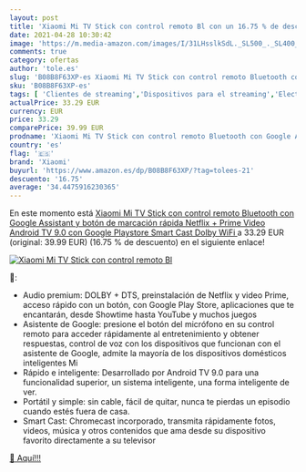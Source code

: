 ```yaml
---
layout: post
title: 'Xiaomi Mi TV Stick con control remoto Bl con un 16.75 % de descuento'
date: 2021-04-28 10:30:42
image: 'https://m.media-amazon.com/images/I/31LHsslkSdL._SL500_._SL400_.jpg'
comments: true
category: ofertas
author: 'tole.es'
slug: 'B08B8F63XP-es Xiaomi Mi TV Stick con control remoto Bluetooth con Google...'
sku: 'B08B8F63XP-es'
tags: [ 'Clientes de streaming','Dispositivos para el streaming','Electrónica','Equipos de audio y Hi-Fi','android','xiaomi', ]
actualPrice: 33.29 EUR
currency: EUR
price: 33.29
comparePrice: 39.99 EUR
prodname: 'Xiaomi Mi TV Stick con control remoto Bluetooth con Google Assistant y botón de marcación rápida Netflix + Prime Video  Android TV 9.0 con Google Playstore  Smart Cast  Dolby  WiFi '
country: 'es'
flag: '🇪🇸'
brand: 'Xiaomi'
buyurl: 'https://www.amazon.es/dp/B08B8F63XP/?tag=tolees-21'
descuento: '16.75'
average: '34.4475916230365'
---
```


En este momento está [Xiaomi Mi TV Stick con control remoto Bluetooth con Google Assistant y botón de marcación rápida Netflix + Prime Video  Android TV 9.0 con Google Playstore  Smart Cast  Dolby  WiFi ](https://www.amazon.es/dp/B08B8F63XP/?tag=tolees-21) a 33.29 EUR (original: 39.99 EUR) (16.75 %  de descuento) en el siguiente enlace!

[![Xiaomi Mi TV Stick con control remoto Bl](https://m.media-amazon.com/images/I/31LHsslkSdL._SL500_._SL400_.jpg)](https://www.amazon.es/dp/B08B8F63XP/?tag=tolees-21)

🔎:

- Audio premium: DOLBY + DTS, preinstalación de Netflix y video Prime, acceso rápido con un botón, con Google Play Store, aplicaciones que te encantarán, desde Showtime hasta YouTube y muchos juegos
- Asistente de Google: presione el botón del micrófono en su control remoto para acceder rápidamente al entretenimiento y obtener respuestas, control de voz con los dispositivos que funcionan con el asistente de Google, admite la mayoría de los dispositivos domésticos inteligentes Mi
- Rápido e inteligente: Desarrollado por Android TV 9.0 para una funcionalidad superior, un sistema inteligente, una forma inteligente de ver.
- Portátil y simple: sin cable, fácil de quitar, nunca te pierdas un episodio cuando estés fuera de casa.
- Smart Cast: Chromecast incorporado, transmita rápidamente fotos, videos, música y otros contenidos que ama desde su dispositivo favorito directamente a su televisor

[🛒 Aquí!!!](https://www.amazon.es/dp/B08B8F63XP/?tag=tolees-21)
